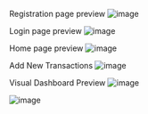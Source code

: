 Registration page preview
![image](https://github.com/user-attachments/assets/aefeb40c-d729-44ca-b716-6c3f06e4767f)

Login page preview
![image](https://github.com/user-attachments/assets/22e1c01a-65e8-4ee8-9d09-839b140bffd8)

Home page preview
![image](https://github.com/user-attachments/assets/cc6c809e-335b-47d6-aafa-7f11cb2b0afa)

Add New Transactions
![image](https://github.com/user-attachments/assets/03ed7599-9a6f-4039-a4c4-80943c7dab52)

Visual Dashboard Preview
![image](https://github.com/user-attachments/assets/855a536d-d008-42c5-b8da-62c5f96f3dce)

![image](https://github.com/user-attachments/assets/d7c4cc50-3f32-4952-b3cc-2095ac1f5eeb)
